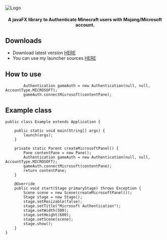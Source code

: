![Logo](https://nsa40.casimages.com/img/2020/05/07/200507103021373167.png)

<h4 align="center">A javaFX library to Authenticate Minecraft users with Mojang/Microsoft account.</h4>

## Downloads

- Download latest version [HERE](https://github.com/TrxyyDev/AlternativeAuth/releases/latest)
- You can use my launcher sources [HERE](https://github.com/TrxyyDev/AlternativeAPI-launcher)

## How to use

```
		Authentication gameAuth = new Authentication(null, null, AccountType.MICROSOFT);
		gameAuth.connectMicrosoft(contentPane);
```

## Example class

```
public class Example extends Application {

	public static void main(String[] args) {
		launch(args);
	}
	
	private static Parent createMicrosoftPanel() {
		Pane contentPane = new Pane();
		Authentication gameAuth = new Authentication(null, null, AccountType.MICROSOFT);
		gameAuth.connectMicrosoft(contentPane);
		return contentPane;
	}

	@Override
	public void start(Stage primaryStage) throws Exception {
		Scene scene = new Scene(createMicrosoftPanel());
		Stage stage = new Stage();
		stage.setResizable(false);
		stage.setTitle("Microsoft Authentication");
		stage.setWidth(500);
		stage.setHeight(600);
		stage.setScene(scene);
		stage.show();
	}
}
```